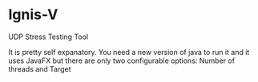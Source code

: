 Ignis-V
=======

UDP Stress Testing Tool

It is pretty self expanatory. You need a new version of java to run it and it uses JavaFX but there are only two configurable options:
  Number of threads and Target
